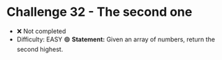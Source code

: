 # Challenge 32 - The second one

- ❌ Not completed
- Difficulty: EASY 🟢
**Statement:** Given an array of numbers, return the second highest.

